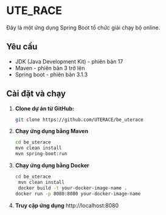 # UTE_RACE

Đây là một ứng dụng Spring Boot tổ chức giải chạy bộ online.

## Yêu cầu

- JDK (Java Development Kit) - phiên bản 17
- Maven - phiên bản 3 trở lên
- Spring boot - phiên bản 3.1.3

## Cài đặt và chạy

1. **Clone dự án từ GitHub:**

   ```bash
   git clone https://github.com/UTERACE/be_uterace
2. **Chạy ứng dụng bằng Maven**
    ```bash
   cd be_uterace
    mvn clean install
    mvn spring-boot:run
3. **Chạy ứng dụng bằng Docker**
   ```bash
   cd be_uterace
    mvn clean install
    docker build -t your-docker-image-name .
   docker run -p 8080:8080 your-docker-image-name
5.  **Truy cập ứng dụng**
  http://localhost:8080


